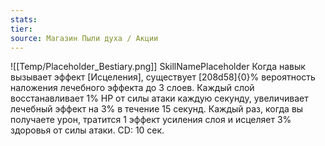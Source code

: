 ```yaml
---
stats: 
tier: 
source: Магазин Пыли духа / Акции
---
```

![[Temp/Placeholder_Bestiary.png]]
SkillNamePlaceholder
Когда навык вызывает эффект [Исцеления], существует [208d58]{0}% вероятность наложения лечебного эффекта до 3 слоев. Каждый слой восстанавливает 1% HP от силы атаки каждую секунду, увеличивает лечебный эффект на 3% в течение 15 секунд. Каждый раз, когда вы получаете урон, тратится 1 эффект усиления слоя и исцеляет 3% здоровья от силы атаки. CD: 10 сек.
